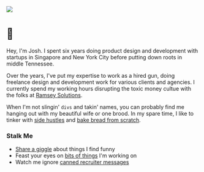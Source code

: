 ![](https://media2.giphy.com/media/4KLv24CPUoZ0I/giphy.gif?cid=ecf05e47ad9b96ccf2d493a475797b0637fd4007545195bb&rid=giphy.gif)

# 👋 
Hey, I'm Josh. I spent six years doing product design and development with startups in Singapore and New York City before putting down roots in middle Tennessee.

Over the years, I've put my expertise to work as a hired gun, doing freelance design and development work for various clients and agencies. I currently spend my working hours disrupting the toxic money cultue with the folks at [Ramsey Solutions](https://www.ramseyinhouse.com).

When I'm not slingin' `divs` and takin' names, you can probably find me hanging out with my beautiful wife or one brood. In my spare time, I like to tinker with [side hustles](https://www.zendstation.com) and [bake bread from scratch](https://www.instagram.com/the_cheeky_baker).

### Stalk Me
- [Share a giggle](https://www.twitter.com/joshkennedy) about things I find funny
- Feast your eyes on [bits of things](https://www.dibbble.com/joshkennedy) I'm working on
- Watch me ignore [canned recruiter messages](https://www.linkedin.com/in/joshkennedy/)
